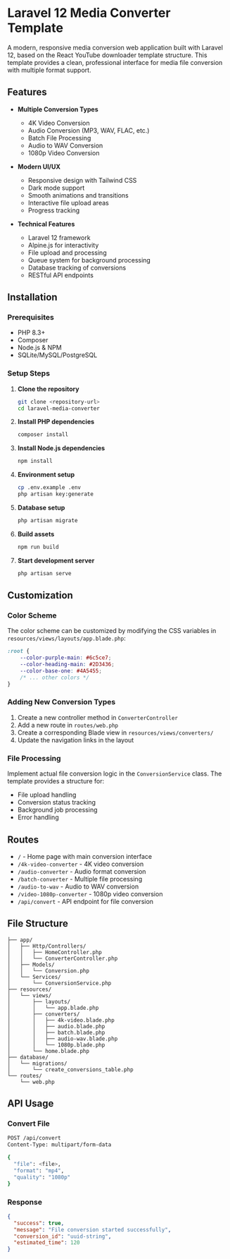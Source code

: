 # Laravel 12 Media Converter Template

A modern, responsive media conversion web application built with Laravel 12, based on the React YouTube downloader template structure. This template provides a clean, professional interface for media file conversion with multiple format support.

## Features

- **Multiple Conversion Types**
  - 4K Video Conversion
  - Audio Conversion (MP3, WAV, FLAC, etc.)
  - Batch File Processing
  - Audio to WAV Conversion
  - 1080p Video Conversion

- **Modern UI/UX**
  - Responsive design with Tailwind CSS
  - Dark mode support
  - Smooth animations and transitions
  - Interactive file upload areas
  - Progress tracking

- **Technical Features**
  - Laravel 12 framework
  - Alpine.js for interactivity
  - File upload and processing
  - Queue system for background processing
  - Database tracking of conversions
  - RESTful API endpoints

## Installation

### Prerequisites
- PHP 8.3+
- Composer
- Node.js & NPM
- SQLite/MySQL/PostgreSQL

### Setup Steps

1. **Clone the repository**
   ```bash
   git clone <repository-url>
   cd laravel-media-converter
   ```

2. **Install PHP dependencies**
   ```bash
   composer install
   ```

3. **Install Node.js dependencies**
   ```bash
   npm install
   ```

4. **Environment setup**
   ```bash
   cp .env.example .env
   php artisan key:generate
   ```

5. **Database setup**
   ```bash
   php artisan migrate
   ```

6. **Build assets**
   ```bash
   npm run build
   ```

7. **Start development server**
   ```bash
   php artisan serve
   ```

## Customization

### Color Scheme
The color scheme can be customized by modifying the CSS variables in `resources/views/layouts/app.blade.php`:

```css
:root {
    --color-purple-main: #6c5ce7;
    --color-heading-main: #2D3436;
    --color-base-one: #4A5455;
    /* ... other colors */
}
```

### Adding New Conversion Types
1. Create a new controller method in `ConverterController`
2. Add a new route in `routes/web.php`
3. Create a corresponding Blade view in `resources/views/converters/`
4. Update the navigation links in the layout

### File Processing
Implement actual file conversion logic in the `ConversionService` class. The template provides a structure for:
- File upload handling
- Conversion status tracking
- Background job processing
- Error handling

## Routes

- `/` - Home page with main conversion interface
- `/4k-video-converter` - 4K video conversion
- `/audio-converter` - Audio format conversion
- `/batch-converter` - Multiple file processing
- `/audio-to-wav` - Audio to WAV conversion
- `/video-1080p-converter` - 1080p video conversion
- `/api/convert` - API endpoint for file conversion

## File Structure

```
├── app/
│   ├── Http/Controllers/
│   │   ├── HomeController.php
│   │   └── ConverterController.php
│   ├── Models/
│   │   └── Conversion.php
│   └── Services/
│       └── ConversionService.php
├── resources/
│   └── views/
│       ├── layouts/
│       │   └── app.blade.php
│       ├── converters/
│       │   ├── 4k-video.blade.php
│       │   ├── audio.blade.php
│       │   ├── batch.blade.php
│       │   ├── audio-wav.blade.php
│       │   └── 1080p.blade.php
│       └── home.blade.php
├── database/
│   └── migrations/
│       └── create_conversions_table.php
└── routes/
    └── web.php
```

## API Usage

### Convert File
```bash
POST /api/convert
Content-Type: multipart/form-data

{
  "file": <file>,
  "format": "mp4",
  "quality": "1080p"
}
```

### Response
```json
{
  "success": true,
  "message": "File conversion started successfully",
  "conversion_id": "uuid-string",
  "estimated_time": 120
}
```
